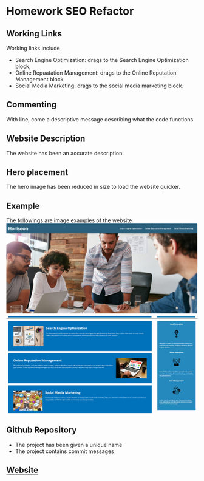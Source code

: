 # Homework SEO Refactor

## Working Links

Working links include

* Search Engine Optimization: drags to the Search Engine Optimization block,
* Online Repuatation Management: drags to the Online Reputation Management block
* Social Media Marketing: drags to the social media marketing block.

## Commenting

With line, come a descriptive message describing what the code functions.

## Website Description
The website has been an accurate description.

## Hero placement
The hero image has been reduced in size to load the website quicker.

## Example
The followings are image examples of the website
![Website](./assets/images/Capture.png)
![Website](./assets/images/Capture2.png)

## Github Repository
* The project has been given a unique name
* The project contains commit messages

## [Website](https://8ilalo.github.io/fun-horiseon/)


